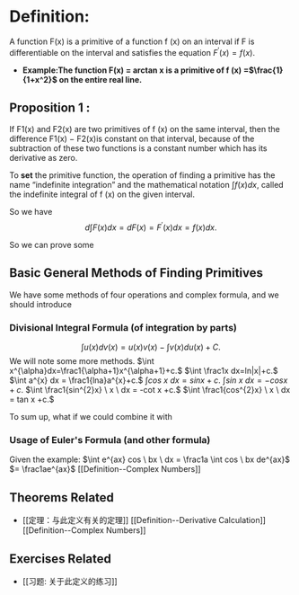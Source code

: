 # Definition:
A function F(x) is a primitive of a function f (x) on an interval if F is differentiable on the interval and satisfies the equation $F^{\prime}(x)=f(x).$
 - **Example:The function F(x) = arctan x is a primitive of f (x) =$\frac{1}{1+x^2}$ on the entire real line.**
## Proposition 1 :
If F1(x) and F2(x) are two primitives of f (x) on the same interval, then the difference F1(x) − F2(x)is constant on that interval, because of the subtraction of these two functions is a constant number which has its derivative as zero.

To **set** the primitive function, the operation of finding a primitive has the name “indefinite integration” and the mathematical notation $\int f(x)dx$,  called the indefinite integral of f (x) on the given interval. 

So we have
$$d \int F(x)dx = dF(x) = F^{\prime}(x)dx = f(x)dx.$$

So we can prove some
## Basic General Methods of Finding Primitives

We have some methods of four operations and complex formula, and we should introduce
### Divisional Integral Formula (of integration by parts)
$$\int u(x)dv(x) = u(x)v(x)-\int v(x)du(x) + C.$$
We will note some more methods.
$\int x^{\alpha}dx=\frac1{\alpha+1}x^{\alpha+1}+c.$
$\int \frac1x dx=ln|x|+c.$
$\int a^{x} dx = \frac1{lna}a^{x}+c.$
$\int cos \ x \ dx = sin x +c.$
$\int sin \ x \ dx = -cos x +c.$
$\int \frac1{sin^{2}x} \ x \ dx = -cot x +c.$
$\int \frac1{cos^{2}x} \ x \ dx = tan x +c.$

To sum up, what if we could combine it with
### Usage of Euler's Formula (and other formula)
Given the example:
$\int e^{ax} cos \ bx \ dx = \frac1a \int cos \ bx de^{ax}$
$= \frac1ae^{ax}$
[[Definition--Complex Numbers]]


## Theorems Related
- [[定理：与此定义有关的定理]]
[[Definition--Derivative Calculation]]
[[Definition--Complex Numbers]]
## Exercises Related
- [[习题: 关于此定义的练习]]
